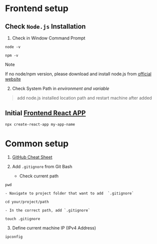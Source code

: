 # Frontend setup
## Check `Node.js` Installation
1. Check in Window Command Prompt
```
node -v
```
```
npm -v
```

> [!NOTE]
> If no node/npm version, please download and install node.js from [official website](https://nodejs.org/en/download)

2. Check System Path in *environment and variable*
> add node.js installed location path and restart machine after added

## Initial [Frontend React APP](https://code.visualstudio.com/docs/nodejs/reactjs-tutorial)
```
npx create-react-app my-app-name
```

# Common setup
1. [GitHub Cheat Sheet](https://git-scm.com/cheat-sheet)

2. Add `.gitignore` from Git Bash
	- Check current path
```
pwd
```
	- Navigate to project folder that want to add  `.gitignore`
```
cd your/project/path
```
	- In the correct path, add `.gitignore`
```
touch .gitignore
```

3. Define current machine IP (IPv4 Address)
```
ipconfig
```